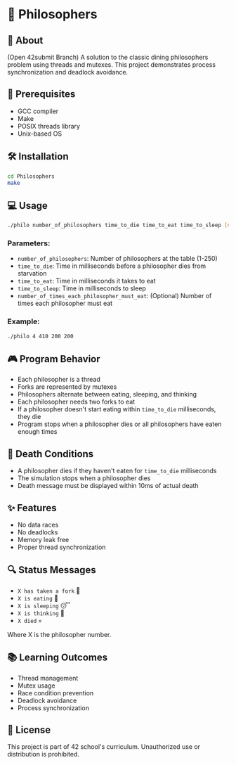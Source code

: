 # 🍝 Philosophers

## 🎯 About
(Open 42submit Branch) A solution to the classic dining philosophers problem using threads and mutexes. This project demonstrates process synchronization and deadlock avoidance.

## 🔧 Prerequisites
- GCC compiler
- Make
- POSIX threads library
- Unix-based OS

## 🛠️ Installation
```bash
cd Philosophers
make
```

## 💻 Usage
```bash
./philo number_of_philosophers time_to_die time_to_eat time_to_sleep [number_of_times_each_philosopher_must_eat]
```

### Parameters:
- `number_of_philosophers`: Number of philosophers at the table (1-250)
- `time_to_die`: Time in milliseconds before a philosopher dies from starvation
- `time_to_eat`: Time in milliseconds it takes to eat
- `time_to_sleep`: Time in milliseconds to sleep
- `number_of_times_each_philosopher_must_eat`: (Optional) Number of times each philosopher must eat

### Example:
```bash
./philo 4 410 200 200
```

## 🎮 Program Behavior
- Each philosopher is a thread
- Forks are represented by mutexes
- Philosophers alternate between eating, sleeping, and thinking
- Each philosopher needs two forks to eat
- If a philosopher doesn't start eating within `time_to_die` milliseconds, they die
- Program stops when a philosopher dies or all philosophers have eaten enough times

## 🚫 Death Conditions
- A philosopher dies if they haven't eaten for `time_to_die` milliseconds
- The simulation stops when a philosopher dies
- Death message must be displayed within 10ms of actual death

## ✨ Features
- No data races
- No deadlocks
- Memory leak free
- Proper thread synchronization

## 🔍 Status Messages
- `X has taken a fork` 🍴
- `X is eating` 🍝
- `X is sleeping` 😴
- `X is thinking` 🤔
- `X died` 💀

Where X is the philosopher number.

## 📚 Learning Outcomes
- Thread management
- Mutex usage
- Race condition prevention
- Deadlock avoidance
- Process synchronization

## 📝 License
This project is part of 42 school's curriculum. Unauthorized use or distribution is prohibited.
